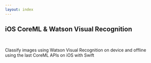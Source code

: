 ```yaml
---
layout: index
---
```


## iOS CoreML & Watson Visual Recognition

<br>

Classify images using Watson Visual Recognition on device and offline using the last CoreML APIs on iOS with Swift